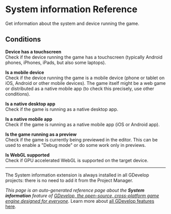 # System information Reference

Get information about the system and device running the game. 

## Conditions

**Device has a touchscreen**  
Check if the device running the game has a touchscreen (typically Android phones, iPhones, iPads, but also some laptops).

**Is a mobile device**  
Check if the device running the game is a mobile device (phone or tablet on iOS, Android or other mobile devices). The game itself might be a web game or distributed as a native mobile app (to check this precisely, use other conditions).

**Is a native desktop app**  
Check if the game is running as a native desktop app.

**Is a native mobile app**  
Check if the game is running as a native mobile app (iOS or Android app).

**Is the game running as a preview**  
Check if the game is currently being previewed in the editor. This can be used to enable a "Debug mode" or do some work only in previews.

**Is WebGL supported**  
Check if GPU accelerated WebGL is supported on the target device.


---

The System information extension is always installed in all GDevelop projects: there is no need to add it from the Project Manager.

*This page is an auto-generated reference page about the **System information** feature of [GDevelop, the open-source, cross-platform game engine designed for everyone](https://gdevelop.io/).* Learn more about [all GDevelop features here](/gdevelop5/all-features).